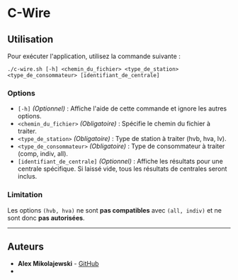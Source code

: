 # C-Wire

## Utilisation

Pour exécuter l'application, utilisez la commande suivante :

```
./c-wire.sh [-h] <chemin_du_fichier> <type_de_station> <type_de_consommateur> [identifiant_de_centrale]
```

### Options

- `[-h]` *(Optionnel)* : Affiche l'aide de cette commande et ignore les autres options.
- `<chemin_du_fichier>` *(Obligatoire)* : Spécifie le chemin du fichier à traiter.
- `<type_de_station>` *(Obligatoire)* : Type de station à traiter (hvb, hva, lv).
- `<type_de_consommateur>` *(Obligatoire)* : Type de consommateur à traiter (comp, indiv, all).
- `[identifiant_de_centrale]` *(Optionnel)* : Affiche les résultats pour une centrale spécifique. Si laissé vide, tous les résultats de centrales seront inclus.

### Limitation

Les options `(hvb, hva)` ne sont **pas compatibles** avec `(all, indiv)` et ne sont donc **pas autorisées**.

---

## Auteurs

- **Alex Mikolajewski** - [GitHub](https://github.com/Strasox)
- 
